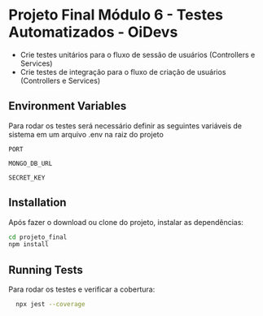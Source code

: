
# Projeto Final Módulo 6 - Testes Automatizados - OiDevs

* Crie testes unitários para o fluxo de sessão de usuários (Controllers e Services) 
* Crie testes de integração para o fluxo de criação de usuários (Controllers e Services)




## Environment Variables

Para rodar os testes será necessário definir as seguintes variáveis de sistema em um arquivo .env na raiz do projeto

`PORT` 

`MONGO_DB_URL` 

`SECRET_KEY`


## Installation

Após fazer o download ou clone do projeto, instalar as dependências:

```bash
cd projeto_final
npm install
```
    
## Running Tests

Para rodar os testes e verificar a cobertura:

```bash
  npx jest --coverage
```

